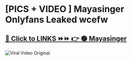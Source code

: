 
 # [PICS + VIDEO ] Mayasinger Onlyfans Leaked wcefw

## <h2><a href="https://clipsfans.com/Mayasinger&ref=git">🔗 Click to LINKS ⏩⏩ 👉 🟢 Mayasinger </a></h2>

<a href="https://clipsfans.com/Mayasinger&ref=git" rel="nofollow" data-target="animated-image.originalLink"><img src="https://i.ibb.co.com/xMMVF88/686577567.gif" alt="Viral Video Original" style="max-width: 100%; display: inline-block;" data-target="animated-image.originalImage"></a>

